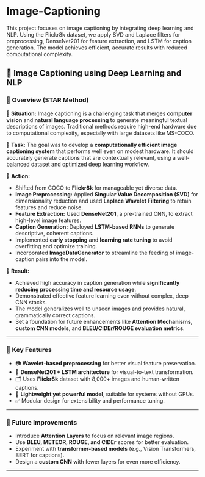 # Image-Captioning
This project focuses on image captioning by integrating deep learning and NLP. Using the Flickr8k dataset, we apply SVD and Laplace filters for preprocessing, DenseNet201 for feature extraction, and LSTM for caption generation. The model achieves efficient, accurate results with reduced computational complexity.

## 📌 Image Captioning using Deep Learning and NLP

### 🧠 Overview (STAR Method)

**🔹 Situation:**
Image captioning is a challenging task that merges **computer vision** and **natural language processing** to generate meaningful textual descriptions of images. Traditional methods require high-end hardware due to computational complexity, especially with large datasets like MS-COCO.

**🔹 Task:**
The goal was to develop a **computationally efficient image captioning system** that performs well even on modest hardware. It should accurately generate captions that are contextually relevant, using a well-balanced dataset and optimized deep learning workflow.

**🔹 Action:**

* Shifted from COCO to **Flickr8k** for manageable yet diverse data.
* **Image Preprocessing:** Applied **Singular Value Decomposition (SVD)** for dimensionality reduction and used **Laplace Wavelet Filtering** to retain features and reduce noise.
* **Feature Extraction:** Used **DenseNet201**, a pre-trained CNN, to extract high-level image features.
* **Caption Generation:** Deployed **LSTM-based RNNs** to generate descriptive, coherent captions.
* Implemented **early stopping** and **learning rate tuning** to avoid overfitting and optimize training.
* Incorporated **ImageDataGenerator** to streamline the feeding of image-caption pairs into the model.

**🔹 Result:**

* Achieved high accuracy in caption generation while **significantly reducing processing time and resource usage**.
* Demonstrated effective feature learning even without complex, deep CNN stacks.
* The model generalizes well to unseen images and provides natural, grammatically correct captions.
* Set a foundation for future enhancements like **Attention Mechanisms**, **custom CNN models**, and **BLEU/CIDEr/ROUGE evaluation metrics**.

---

### 📂 Key Features

* 📷 **Wavelet-based preprocessing** for better visual feature preservation.
* 🧩 **DenseNet201 + LSTM architecture** for visual-to-text transformation.
* 🗂️ Uses **Flickr8k** dataset with 8,000+ images and human-written captions.
* 🚀 **Lightweight yet powerful model**, suitable for systems without GPUs.
* ✅ Modular design for extensibility and performance tuning.

---

### 🔮 Future Improvements

* Introduce **Attention Layers** to focus on relevant image regions.
* Use **BLEU, METEOR, ROUGE, and CIDEr** scores for better evaluation.
* Experiment with **transformer-based models** (e.g., Vision Transformers, BERT for captions).
* Design a **custom CNN** with fewer layers for even more efficiency.

---


